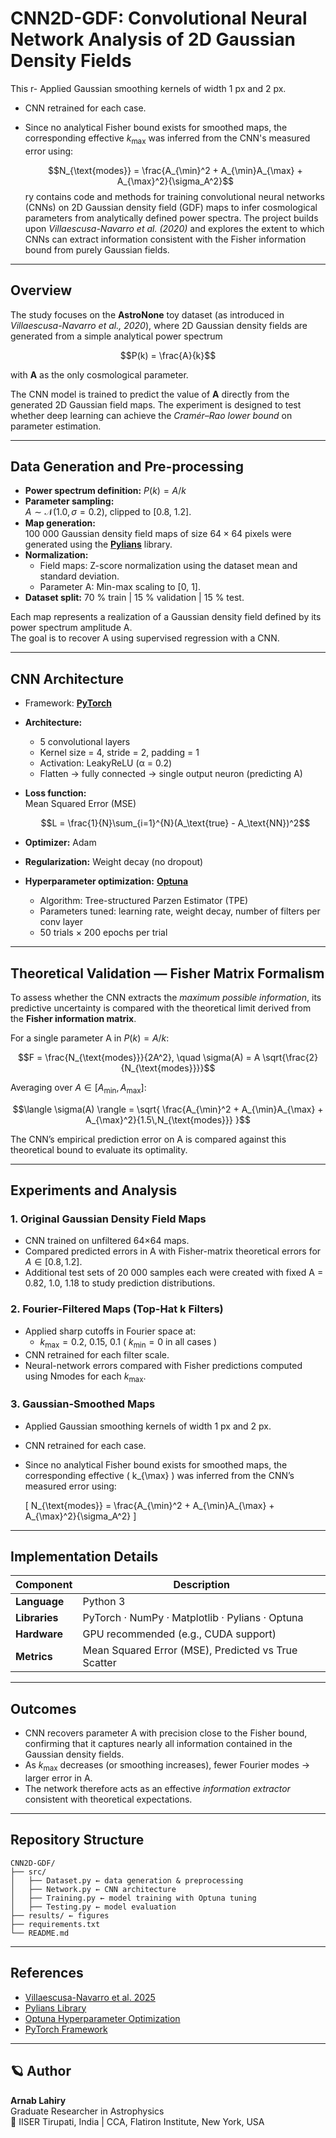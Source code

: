 # CNN2D-GDF: Convolutional Neural Network Analysis of 2D Gaussian Density Fields

This r- Applied Gaussian smoothing kernels of width 1 px and 2 px.
- CNN retrained for each case.
- Since no analytical Fisher bound exists for smoothed maps, the corresponding effective $k_{\max}$ was inferred from the CNN's measured error using:

  $$N_{\text{modes}} = \frac{A_{\min}^2 + A_{\min}A_{\max} + A_{\max}^2}{\sigma_A^2}$$ry contains code and methods for training convolutional neural networks (CNNs) on 2D Gaussian density field (GDF) maps to infer cosmological parameters from analytically defined power spectra. The project builds upon *Villaescusa-Navarro et al. (2020)* and explores the extent to which CNNs can extract information consistent with the Fisher information bound from purely Gaussian fields.

---

## Overview

The study focuses on the **AstroNone** toy dataset (as introduced in *Villaescusa-Navarro et al., 2020*), where 2D Gaussian density fields are generated from a simple analytical power spectrum

$$P(k) = \frac{A}{k}$$

with **A** as the only cosmological parameter.

The CNN model is trained to predict the value of **A** directly from the generated 2D Gaussian field maps. The experiment is designed to test whether deep learning can achieve the *Cramér–Rao lower bound* on parameter estimation.

---

## Data Generation and Pre-processing

- **Power spectrum definition:** $P(k) = A / k$
- **Parameter sampling:**  
  $A \sim \mathcal{N}(1.0, \sigma = 0.2)$, clipped to [0.8, 1.2].
- **Map generation:**  
  100 000 Gaussian density field maps of size $64 \times 64$ pixels were generated using the [**Pylians**](https://pylians3.readthedocs.io/en/master/) library.
- **Normalization:**
  - Field maps: Z-score normalization using the dataset mean and standard deviation.
  - Parameter A: Min-max scaling to [0, 1].
- **Dataset split:** 70 % train  |  15 % validation  |  15 % test.

Each map represents a realization of a Gaussian density field defined by its power spectrum amplitude A.  
The goal is to recover A using supervised regression with a CNN.

---

## CNN Architecture

- Framework: [**PyTorch**](https://pytorch.org/)  
- **Architecture:**
  - 5 convolutional layers  
  - Kernel size = 4, stride = 2, padding = 1  
  - Activation: LeakyReLU (α = 0.2)  
  - Flatten → fully connected → single output neuron (predicting A)
- **Loss function:**  
  Mean Squared Error (MSE)  

  $$L = \frac{1}{N}\sum_{i=1}^{N}(A_\text{true} - A_\text{NN})^2$$
- **Optimizer:** Adam  
- **Regularization:** Weight decay (no dropout)
- **Hyperparameter optimization:** [**Optuna**](https://optuna.org/)  
  - Algorithm: Tree-structured Parzen Estimator (TPE)  
  - Parameters tuned: learning rate, weight decay, number of filters per conv layer  
  - 50 trials × 200 epochs per trial

---

## Theoretical Validation — Fisher Matrix Formalism

To assess whether the CNN extracts the *maximum possible information*, its predictive uncertainty is compared with the theoretical limit derived from the **Fisher information matrix**.

For a single parameter A in $P(k) = A/k$:

$$F = \frac{N_{\text{modes}}}{2A^2}, \quad
\sigma(A) = A \sqrt{\frac{2}{N_{\text{modes}}}}$$

Averaging over $A \in [A_{\min}, A_{\max}]$:

$$\langle \sigma(A) \rangle =
\sqrt{ \frac{A_{\min}^2 + A_{\min}A_{\max} + A_{\max}^2}{1.5\,N_{\text{modes}}} }$$

The CNN’s empirical prediction error on A is compared against this theoretical bound to evaluate its optimality.

---

## Experiments and Analysis

### 1. **Original Gaussian Density Field Maps**
- CNN trained on unfiltered 64×64 maps.  
- Compared predicted errors in A with Fisher-matrix theoretical errors for $A \in [0.8, 1.2]$.
- Additional test sets of 20 000 samples each were created with fixed A = 0.82, 1.0, 1.18 to study prediction distributions.

### 2. **Fourier-Filtered Maps (Top-Hat k Filters)**
- Applied sharp cutoffs in Fourier space at:
  - $k_{\max} = 0.2,\ 0.15,\ 0.1$ ( $k_{\min} = 0$ in all cases )
- CNN retrained for each filter scale.
- Neural-network errors compared with Fisher predictions computed using Nmodes for each $k_{\max}$.

### 3. **Gaussian-Smoothed Maps**
- Applied Gaussian smoothing kernels of width 1 px and 2 px.
- CNN retrained for each case.
- Since no analytical Fisher bound exists for smoothed maps, the corresponding effective \( k_{\max} \) was inferred from the CNN’s measured error using:

  \[
  N_{\text{modes}} = \frac{A_{\min}^2 + A_{\min}A_{\max} + A_{\max}^2}{\sigma_A^2}
  \]

---

## Implementation Details

| Component | Description |
|------------|-------------|
| **Language** | Python 3 |
| **Libraries** | PyTorch · NumPy · Matplotlib · Pylians · Optuna |
| **Hardware** | GPU recommended (e.g., CUDA support) |
| **Metrics** | Mean Squared Error (MSE), Predicted vs True Scatter |

---

## Outcomes

- CNN recovers parameter A with precision close to the Fisher bound, confirming that it captures nearly all information contained in the Gaussian density fields.  
- As $k_{\max}$ decreases (or smoothing increases), fewer Fourier modes → larger error in A.  
- The network therefore acts as an effective *information extractor* consistent with theoretical expectations.

---

## Repository Structure

```
CNN2D-GDF/
├── src/
│   ├── Dataset.py ← data generation & preprocessing
│   ├── Network.py ← CNN architecture
│   ├── Training.py ← model training with Optuna tuning
│   ├── Testing.py ← model evaluation
├── results/ ← figures
├── requirements.txt
└── README.md
```

---

## References

- [Villaescusa-Navarro et al. 2025](https://arxiv.org/abs/2109.09747)  
- [Pylians Library](https://pylians3.readthedocs.io/en/master/)  
- [Optuna Hyperparameter Optimization](https://optuna.org/)  
- [PyTorch Framework](https://pytorch.org/)

---

## 🪐 Author

**Arnab Lahiry**  
Graduate Researcher in Astrophysics  
📍 IISER Tirupati, India | CCA, Flatiron Institute, New York, USA

